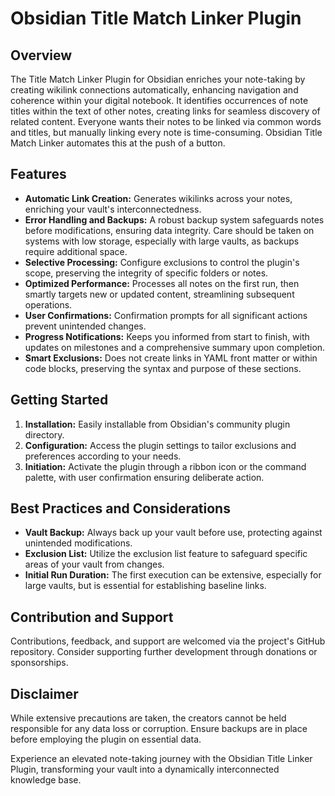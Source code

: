 # Obsidian Title Match Linker Plugin

## Overview
The Title Match Linker Plugin for Obsidian enriches your note-taking by creating wikilink connections automatically, enhancing navigation and coherence within your digital notebook. It identifies occurrences of note titles within the text of other notes, creating links for seamless discovery of related content. Everyone wants their notes to be linked via common words and titles, but manually linking every note is time-consuming. Obsidian Title Match Linker automates this at the push of a button.

## Features

- **Automatic Link Creation:** Generates wikilinks across your notes, enriching your vault's interconnectedness.
- **Error Handling and Backups:** A robust backup system safeguards notes before modifications, ensuring data integrity. Care should be taken on systems with low storage, especially with large vaults, as backups require additional space.
- **Selective Processing:** Configure exclusions to control the plugin's scope, preserving the integrity of specific folders or notes.
- **Optimized Performance:** Processes all notes on the first run, then smartly targets new or updated content, streamlining subsequent operations.
- **User Confirmations:** Confirmation prompts for all significant actions prevent unintended changes.
- **Progress Notifications:** Keeps you informed from start to finish, with updates on milestones and a comprehensive summary upon completion.
- **Smart Exclusions:** Does not create links in YAML front matter or within code blocks, preserving the syntax and purpose of these sections.

## Getting Started

1. **Installation:** Easily installable from Obsidian's community plugin directory.
2. **Configuration:** Access the plugin settings to tailor exclusions and preferences according to your needs.
3. **Initiation:** Activate the plugin through a ribbon icon or the command palette, with user confirmation ensuring deliberate action.

## Best Practices and Considerations

- **Vault Backup:** Always back up your vault before use, protecting against unintended modifications.
- **Exclusion List:** Utilize the exclusion list feature to safeguard specific areas of your vault from changes.
- **Initial Run Duration:** The first execution can be extensive, especially for large vaults, but is essential for establishing baseline links.

## Contribution and Support

Contributions, feedback, and support are welcomed via the project's GitHub repository. Consider supporting further development through donations or sponsorships.

## Disclaimer

While extensive precautions are taken, the creators cannot be held responsible for any data loss or corruption. Ensure backups are in place before employing the plugin on essential data.

Experience an elevated note-taking journey with the Obsidian Title Linker Plugin, transforming your vault into a dynamically interconnected knowledge base.
